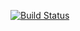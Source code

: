 [![Build Status](https://travis-ci.com/Viraj-Sonavane/MyGroceries.svg?branch=master)](https://travis-ci.com/Viraj-Sonavane/MyGroceries)
